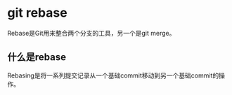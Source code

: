 # git rebase

Rebase是Git用来整合两个分支的工具，另一个是git merge。

## 什么是rebase

Rebasing是将一系列提交记录从一个基础commit移动到另一个基础commit的操作。
